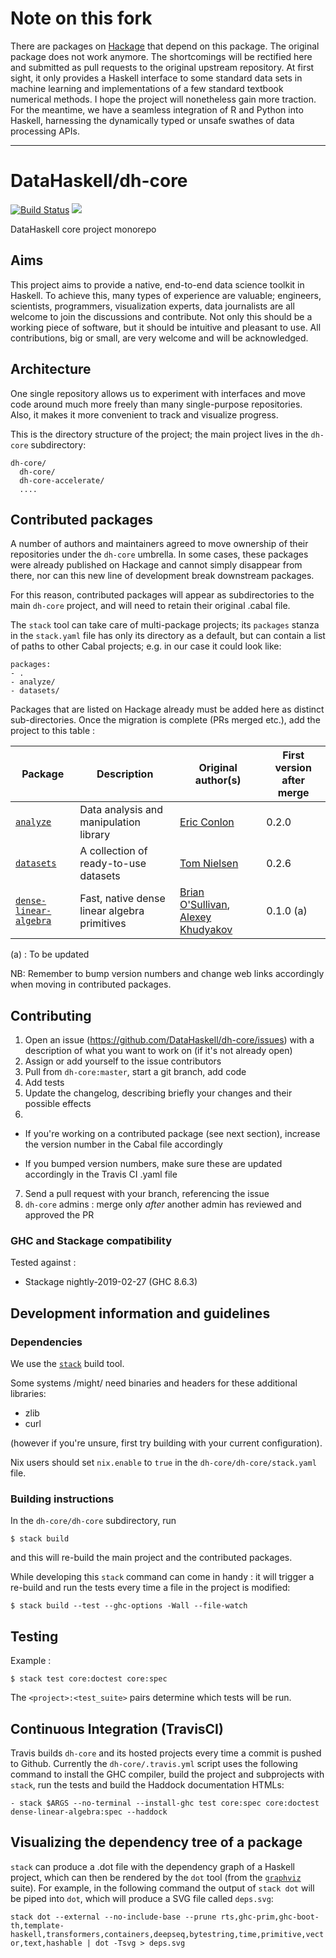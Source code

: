 # Note on this fork

There are packages on [Hackage](https://hackage.haskell.org) that depend on this package. The original package does not work anymore. The shortcomings will be rectified here and submitted as pull requests to the original upstream repository. At first sight, it only provides a Haskell interface to some standard data sets in machine learning and implementations of a few standard textbook numerical methods. I hope the project will nonetheless gain more traction. For the meantime, we have a seamless integration of R and Python into Haskell, harnessing the dynamically typed or unsafe swathes of data processing APIs.

____


# DataHaskell/dh-core

[![Build Status](https://travis-ci.org/DataHaskell/dh-core.png)](https://travis-ci.org/DataHaskell/dh-core)
<a href="https://gitter.im/DataHaskell/Lobby" target="_blank"><img src="https://badges.gitter.im/Join%20Chat.svg"></a>

DataHaskell core project monorepo


## Aims

This project aims to provide a native, end-to-end data science toolkit in Haskell. To achieve this, many types of experience are valuable; engineers, scientists, programmers, visualization experts, data journalists are all welcome to join the discussions and contribute.
Not only this should be a working piece of software, but it should be intuitive and pleasant to use.
All contributions, big or small, are very welcome and will be acknowledged.

## Architecture

One single repository allows us to experiment with interfaces and move code around much more freely than many single-purpose repositories. Also, it makes it more convenient to track and visualize progress.

This is the directory structure of the project; the main project lives in the `dh-core` subdirectory:

    dh-core/
      dh-core/              
      dh-core-accelerate/
      ....


## Contributed packages

A number of authors and maintainers agreed to move ownership of their repositories under the `dh-core` umbrella. In some cases, these packages were already published on Hackage and cannot simply disappear from there, nor can this new line of development break downstream packages.

For this reason, contributed packages will appear as subdirectories to the main `dh-core` project, and will need to retain their original .cabal file.  

The `stack` tool can take care of multi-package projects; its `packages` stanza in the `stack.yaml` file has only its directory as a default, but can contain a list of paths to other Cabal projects; e.g. in our case it could look like:

    packages:
    - .
    - analyze/
    - datasets/

Packages that are listed on Hackage already must be added here as distinct sub-directories. Once the migration is complete (PRs merged etc.), add the project to this table :


| Package | Description | Original author(s) | First version after merge |
| --- | --- | --- | --- | 
| [`analyze`](https://hackage.haskell.org/package/analyze) | Data analysis and manipulation library | [Eric Conlon](https://github.com/ejconlon) | 0.2.0 | 
| [`datasets`](https://hackage.haskell.org/package/datasets) | A collection of ready-to-use datasets | [Tom Nielsen](https://github.com/glutamate) | 0.2.6 | 
| [`dense-linear-algebra`](https://hackage.haskell.org/package/dense-linear-algebra) | Fast, native dense linear algebra primitives | [Brian O'Sullivan](https://github.com/bos), [Alexey Khudyakov](https://github.com/Shimuuar) | 0.1.0 (a) | 

(a) : To be updated

NB: Remember to bump version numbers and change web links accordingly when moving in contributed packages.





## Contributing

1. Open an issue (https://github.com/DataHaskell/dh-core/issues) with a description of what you want to work on (if it's not already open)
2. Assign or add yourself to the issue contributors
3. Pull from `dh-core:master`, start a git branch, add code 
4. Add tests 
5. Update the changelog, describing briefly your changes and their possible effects
6.

* If you're working on a contributed package (see next section), increase the version number in the Cabal file accordingly

* If you bumped version numbers, make sure these are updated accordingly in the Travis CI .yaml file

7. Send a pull request with your branch, referencing the issue
8. `dh-core` admins : merge only _after_ another admin has reviewed and approved the PR


### GHC and Stackage compatibility

Tested against :

- Stackage nightly-2019-02-27 (GHC 8.6.3)



## Development information and guidelines

### Dependencies

We use the [`stack`](https://docs.haskellstack.org/en/stable/README/) build tool.

Some systems /might/ need binaries and headers for these additional libraries:

* zlib
* curl

(however if you're unsure, first try building with your current configuration).

Nix users should set `nix.enable` to `true` in the `dh-core/dh-core/stack.yaml` file.


### Building instructions

In the `dh-core/dh-core` subdirectory, run 

    $ stack build

and this will re-build the main project and the contributed packages.

While developing this `stack` command can come in handy : it will trigger a re-build and run the tests every time a file in the project is modified:

    $ stack build --test --ghc-options -Wall --file-watch

## Testing

Example : 

    $ stack test core:doctest core:spec

The `<project>:<test_suite>` pairs determine which tests will be run. 


## Continuous Integration (TravisCI)

Travis builds `dh-core` and its hosted projects every time a commit is pushed to Github. 
Currently the `dh-core/.travis.yml` script uses the following command to install the GHC compiler, build the project and subprojects with `stack`, run the tests and build the Haddock documentation HTMLs:

    - stack $ARGS --no-terminal --install-ghc test core:spec core:doctest dense-linear-algebra:spec --haddock


## Visualizing the dependency tree of a package

`stack` can produce a .dot file with the dependency graph of a Haskell project, which can then be rendered by the `dot` tool (from the [`graphviz`](https://graphviz.gitlab.io/_pages/Download/Download_source.html) suite).
For example, in the following command the output of `stack dot` will be piped into `dot`, which will produce a SVG file called `deps.svg`:

`stack dot --external --no-include-base --prune rts,ghc-prim,ghc-boot-th,template-haskell,transformers,containers,deepseq,bytestring,time,primitive,vector,text,hashable | dot -Tsvg > deps.svg`




